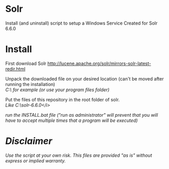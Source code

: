 # Solr
Install (and uninstall) script to setup a Windows Service
Created for Solr 6.6.0

# Install
First download Solr http://lucene.apache.org/solr/mirrors-solr-latest-redir.html

Unpack the downloaded file on your desired location (can't be moved after running the installation)<br />
<i>C:\ for example (or use your program files folder)</i>

Put the files of this repository in the root folder of solr.<br />
<i>Like C:\solr-6.6.0\</i>

run the INSTALL.bat file ("run as administrator" will prevent that you will have to accept multiple times that a program will be executed)

# Disclaimer
Use the script at your own risk. This files are provided "as is" without express or implied warranty.
